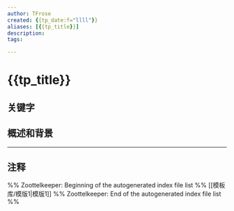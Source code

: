 ```yaml
---
author: TFrose
created: {{tp_date:f="llll"}}
aliases: [{{tp_title}}]
description:
tags:

---
```


# {{tp_title}}



## 关键字



## 概述和背景




---
## 注释
%% Zoottelkeeper: Beginning of the autogenerated index file list  %%
 [[模板库/模版1|模版1]]
%% Zoottelkeeper: End of the autogenerated index file list  %%
